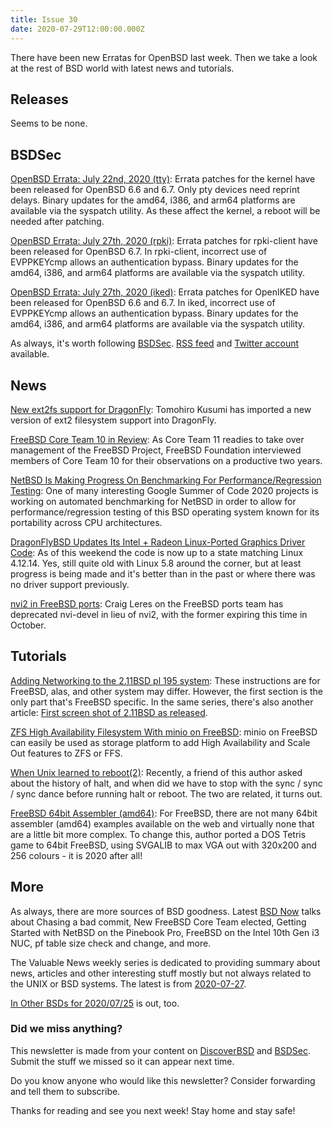 ```yaml
---
title: Issue 30
date: 2020-07-29T12:00:00.000Z
---
```


There have been new Erratas for OpenBSD last week. Then we take a look at the rest of BSD world with latest news and tutorials.

<!-- more -->

## Releases

Seems to be none.

## BSDSec

[OpenBSD Errata: July 22nd, 2020 (tty)](https://bsdsec.net/articles/openbsd-errata-july-22nd-2020-tty?utm_source=bsdweekly): Errata patches for the kernel have been released for OpenBSD 6.6 and 6.7. Only pty devices need reprint delays. Binary updates for the amd64, i386, and arm64 platforms are available via the syspatch utility. As these affect the kernel, a reboot will be needed after patching.

[OpenBSD Errata: July 27th, 2020 (rpki)](https://bsdsec.net/articles/openbsd-errata-july-27th-2020-rpki?utm_source=bsdweekly): Errata patches for rpki-client have been released for OpenBSD 6.7. In rpki-client, incorrect use of EVPPKEYcmp allows an authentication bypass. Binary updates for the amd64, i386, and arm64 platforms are available via the syspatch utility.

[OpenBSD Errata: July 27th, 2020 (iked)](https://bsdsec.net/articles/openbsd-errata-july-27th-2020-iked?utm_source=bsdweekly): Errata patches for OpenIKED have been released for OpenBSD 6.6 and 6.7. In iked, incorrect use of EVPPKEYcmp allows an authentication bypass. Binary updates for the amd64, i386, and arm64 platforms are available via the syspatch utility.

As always, it's worth following [BSDSec](https://bsdsec.net). [RSS feed](https://bsdsec.net/articles.atom) and [Twitter account](https://twitter.com/bsdsec) available.

## News

[New ext2fs support for DragonFly](https://www.dragonflydigest.com/2020/07/27/24780.html?utm_source=bsdweekly): Tomohiro Kusumi has imported a new version of ext2 filesystem support into DragonFly.

[FreeBSD Core Team 10 in Review](https://www.freebsdfoundation.org/blog/freebsd-core-team-10-in-review/?utm_source=bsdweekly): As Core Team 11 readies to take over management of the FreeBSD Project, FreeBSD Foundation interviewed members of Core Team 10 for their observations on a productive two years.

[NetBSD Is Making Progress On Benchmarking For Performance/Regression Testing](https://www.phoronix.com/scan.php?page=news_item&px=NetBSD-Benchmark-Progress-1&utm_source=bsdweekly): One of many interesting Google Summer of Code 2020 projects is working on automated benchmarking for NetBSD in order to allow for performance/regression testing of this BSD operating system known for its portability across CPU architectures.

[DragonFlyBSD Updates Its Intel + Radeon Linux-Ported Graphics Driver Code](https://www.phoronix.com/scan.php?page=news_item&px=DragonFlyBSD-DRM-4.12.14-Port&utm_source=bsdweekly): As of this weekend the code is now up to a state matching Linux 4.12.14. Yes, still quite old with Linux 5.8 around the corner, but at least progress is being made and it's better than in the past or where there was no driver support previously.

[nvi2 in FreeBSD ports](https://rubenerd.com/nvi2-in-freebsd-ports-and-pkgsrc/?utm_source=bsdweekly): Craig Leres on the FreeBSD ports team has deprecated nvi-devel in lieu of nvi2, with the former expiring this time in October.

## Tutorials

[Adding Networking to the 2.11BSD pl 195 system](https://bsdimp.blogspot.com/2020/07/adding-networking-to-211bsd-pl-195.html?utm_source=bsdweekly): These instructions are for FreeBSD, alas, and other system may differ. However, the first section is the only part that's FreeBSD specific. In the same series, there's also another article: [First screen shot of 2.11BSD as released](https://bsdimp.blogspot.com/2020/07/first-screen-shot-of-211bsd-as-released.html?utm_source=bsdweekly).

[ZFS High Availability Filesystem With minio on FreeBSD](https://honeyguide.eu/posts/minio-fuse/?utm_source=bsdweekly): minio on FreeBSD can easily be used as storage platform to add High Availability and Scale Out features to ZFS or FFS.

[When Unix learned to reboot(2)](https://bsdimp.blogspot.com/2020/07/when-unix-learned-to-reboot2.html?utm_source=bsdweekly): Recently, a friend of this author asked about the history of halt, and when did we have to stop with the sync / sync / sync dance before running halt or reboot. The two are related, it turns out.

[FreeBSD 64bit Assembler (amd64)](https://honeyguide.eu/posts/asm64-fbsd/?utm_source=bsdweekly): For FreeBSD, there are not many 64bit assembler (amd64) examples available on the web and virtually none that are a little bit more complex. To change this, author ported a DOS Tetris game to 64bit FreeBSD, using SVGALIB to max VGA out with 320x200 and 256 colours - it is 2020 after all!

## More

As always, there are more sources of BSD goodness. Latest [BSD Now](https://www.bsdnow.tv/360?utm_source=bsdweekly) talks about Chasing a bad commit, New FreeBSD Core Team elected, Getting Started with NetBSD on the Pinebook Pro, FreeBSD on the Intel 10th Gen i3 NUC, pf table size check and change, and more.

The Valuable News weekly series is dedicated to providing summary about news, articles and other interesting stuff mostly but not always related to the UNIX or BSD systems. The latest is from [2020-07-27](https://vermaden.wordpress.com/2020/07/27/valuable-news-2020-07-27/?utm_source=bsdweekly).

[In Other BSDs for 2020/07/25](https://www.dragonflydigest.com/2020/07/25/24761.html?utm_source=bsdweekly) is out, too.

### Did we miss anything?

This newsletter is made from your content on [DiscoverBSD](https://discoverbsd.com) and [BSDSec](https://bsdsec.net). Submit the stuff we missed so it can appear next time.

Do you know anyone who would like this newsletter? Consider forwarding and tell them to subscribe.

Thanks for reading and see you next week! Stay home and stay safe!
